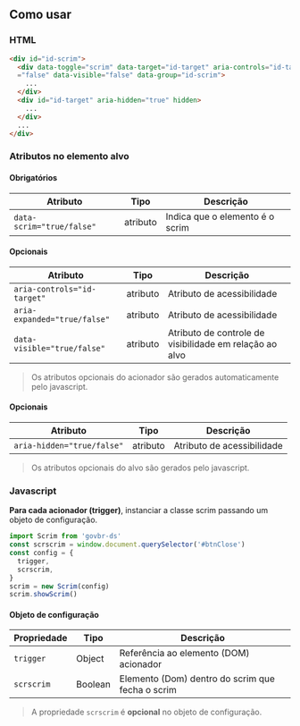 [version]: # "1.0.0"

## Como usar

### HTML

```html
<div id="id-scrim">
  <div data-toggle="scrim" data-target="id-target" aria-controls="id-target" 
  ="false" data-visible="false" data-group="id-scrim">
    ...
  </div>
  <div id="id-target" aria-hidden="true" hidden>
    ...
  </div>
  ...
</div>
```

### Atributos no elemento alvo

#### Obrigatórios

| Atributo                  | Tipo     | Descrição                       |
| ------------------------- | -------- | ------------------------------- |
| `data-scrim="true/false"` | atributo | Indica que o elemento é o scrim |

#### Opcionais

| Atributo                     | Tipo     | Descrição                                               |
| ---------------------------- | -------- | ------------------------------------------------------- |
| `aria-controls="id-target"`  | atributo | Atributo de acessibilidade                              |
| `aria-expanded="true/false"` | atributo | Atributo de acessibilidade                              |
| `data-visible="true/false"`  | atributo | Atributo de controle de visibilidade em relação ao alvo |

> Os atributos opcionais do acionador são gerados automaticamente pelo javascript.

#### Opcionais

| Atributo                   | Tipo     | Descrição                  |
| -------------------------- | -------- | -------------------------- |
| `aria-hidden="true/false"` | atributo | Atributo de acessibilidade |

> Os atributos opcionais do alvo são gerados pelo javascript.

### Javascript

**Para cada acionador (trigger)**, instanciar a classe scrim passando um objeto de configuração.

```javascript
import Scrim from 'govbr-ds'
const scrscrim = window.document.querySelector('#btnClose')
const config = {
  trigger,
  scrscrim,
}
scrim = new Scrim(config)
scrim.showScrim()
```

#### Objeto de configuração

| Propriedade | Tipo    | Descrição                                         |
| ----------- | ------- | ------------------------------------------------- |
| `trigger`   | Object  | Referência ao elemento (DOM) acionador            |
| `scrscrim`  | Boolean | Elemento (Dom) dentro do scrim  que fecha o scrim |

> A propriedade `scrscrim`  é  **opcional** no objeto de configuração.
